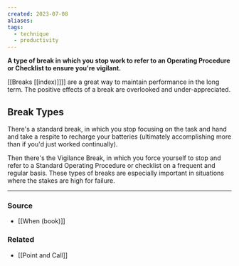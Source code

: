 ```yaml
---
created: 2023-07-08
aliases: 
tags:
  - technique
  - productivity
---
```

**A type of break in which you stop work to refer to an Operating Procedure or Checklist to ensure you're vigilant.**

[[Breaks [[index)]]]] are a great way to maintain performance in the long term. The positive effects of a break are overlooked and under-appreciated. 

## Break Types

There's a standard break, in which you stop focusing on the task and hand and take a respite to recharge your batteries (ultimately accomplishing more than if you'd just worked continually).

Then there's the Vigilance Break, in which you force yourself to stop and refer to a Standard Operating Procedure or checklist on a frequent and regular basis. These types of breaks are especially important in situations where the stakes are high for failure.   

---

### Source
- [[When (book)]]

### Related
- [[Point and Call]]
